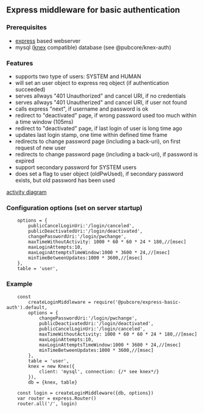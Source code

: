 ## Express middleware for basic authentication

### Prerequisites
* [express](https://expressjs.com) based webserver
* mysql ([knex](https://knexjs.org) compatible) database (see @pubcore/knex-auth)

### Features
* supports two type of users: SYSTEM and HUMAN
* will set an user object to express req object (if authentication succeeded)
* serves allways "401 Unauthorized" and cancel URI, if no credentials
* serves allways "401 Unautherized" and cancel URI, if user not found
* calls express "next", if username and password is ok
* redirect to "deactivated" page, if wrong password used too much within a time window (105ms)
* redirect to "deactivated" page, if last login of user is long time ago
* updates last login stamp, one time within defined time frame
* redirects to change password page (including a back-uri), on first request of new user
* redirects to change password page (including a back-uri), if password is expired
* support secondary password for SYSTEM users
* does set a flag to user object (oldPwUsed), if secondary password exists, but old password has been used

[activity diagram](doc/authentication-flow.pdf)

### Configuration options (set on server startup)
		options = {
			publicCancelLoginUri:'/login/canceled',
			publicDeactivatedUri:'/login/deactivated',
			changePasswordUri:'/login/pwchange',
			maxTimeWithoutActivity: 1000 * 60 * 60 * 24 * 180,//[msec]
			maxLoginAttempts:10,
			maxLoginAttemptsTimeWindow:1000 * 3600 * 24,//[msec]
			minTimeBetweenUpdates:1000 * 3600,//[msec]
		},
		table = 'user',

### Example
		const
			createLoginMiddleware = require('@pubcore/express-basic-auth').default,
			options = {
				changePasswordUri:'/login/pwchange',
				publicDeactivatedUri:'/login/deactivated',
				publicCancelLoginUri:'/login/canceled',
				maxTimeWithoutActivity: 1000 * 60 * 60 * 24 * 180,//[msec]
				maxLoginAttempts:10,
				maxLoginAttemptsTimeWindow:1000 * 3600 * 24,//[msec]
				minTimeBetweenUpdates:1000 * 3600,//[msec]
			},
			table = 'user',
			knex = new Knex({
				client: 'mysql', connection: {/* see knex*/}
			}),
			db = {knex, table}

		const login = createLoginMiddleware({db, options})
		var router = express.Router()
		router.all('/', login)
